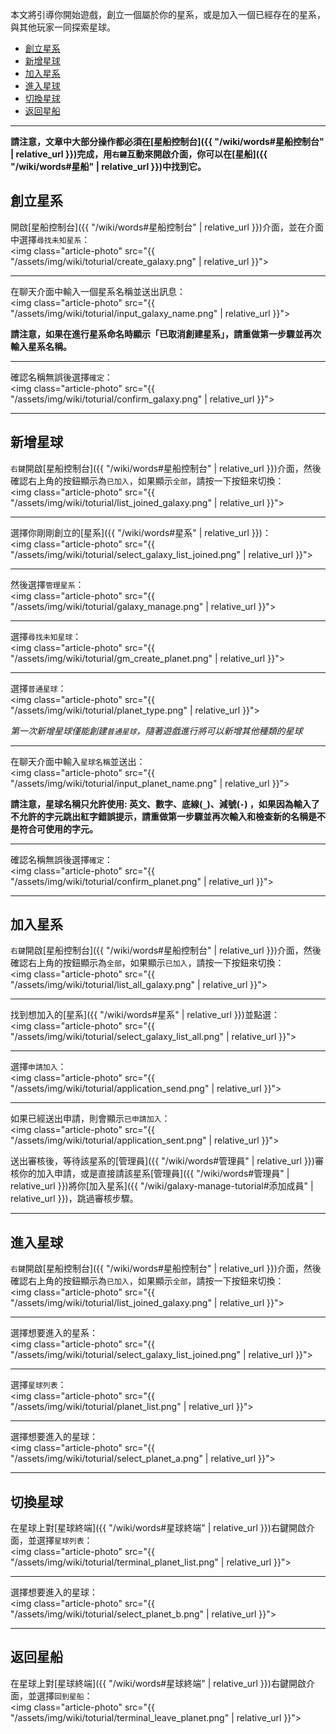 
本文將引導你開始遊戲，創立一個屬於你的星系，或是加入一個已經存在的星系，與其他玩家一同探索星球。

<div class="article-content">
<ul>
    <li><a href="#創立星系">創立星系</a></li>
    <li><a href="#新增星球">新增星球</a></li>
	<li><a href="#加入星系">加入星系</a></li>
    <li><a href="#進入星球">進入星球</a></li>
	<li><a href="#切換星球">切換星球</a></li>
	<li><a href="#返回星船">返回星船</a></li>
</ul>
</div>

---

__請注意，文章中大部分操作都必須在[星船控制台]({{ "/wiki/words#星船控制台" | relative_url }})完成，用`右鍵`互動來開啟介面，你可以在[星船]({{ "/wiki/words#星船" | relative_url }})中找到它。__


## 創立星系

開啟[星船控制台]({{ "/wiki/words#星船控制台" | relative_url }})介面，並在介面中選擇`尋找未知星系`：  
<img class="article-photo" src="{{ "/assets/img/wiki/toturial/create_galaxy.png" | relative_url }}">

<hr class="sub">

在聊天介面中輸入一個星系名稱並送出訊息：  
<img class="article-photo" src="{{ "/assets/img/wiki/toturial/input_galaxy_name.png" | relative_url }}">

__請注意，如果在進行星系命名時顯示「已取消創建星系」，請重做第一步驟並再次輸入星系名稱。__

<hr class="sub">

確認名稱無誤後選擇`確定`：  
<img class="article-photo" src="{{ "/assets/img/wiki/toturial/confirm_galaxy.png" | relative_url }}">

---

## 新增星球

`右鍵`開啟[星船控制台]({{ "/wiki/words#星船控制台" | relative_url }})介面，然後確認右上角的按鈕顯示為`已加入`，如果顯示`全部`，請按一下按鈕來切換：  
<img class="article-photo" src="{{ "/assets/img/wiki/toturial/list_joined_galaxy.png" | relative_url }}">

<hr class="sub">

選擇你剛剛創立的[星系]({{ "/wiki/words#星系" | relative_url }})：  
<img class="article-photo" src="{{ "/assets/img/wiki/toturial/select_galaxy_list_joined.png" | relative_url }}">

<hr class="sub">

然後選擇`管理星系`：  
<img class="article-photo" src="{{ "/assets/img/wiki/toturial/galaxy_manage.png" | relative_url }}">

<hr class="sub">

選擇`尋找未知星球`：  
<img class="article-photo" src="{{ "/assets/img/wiki/toturial/gm_create_planet.png" | relative_url }}">

<hr class="sub">

選擇`普通星球`：  
<img class="article-photo" src="{{ "/assets/img/wiki/toturial/planet_type.png" | relative_url }}">

*第一次新增星球僅能創建`普通星球`，隨著遊戲進行將可以新增其他種類的星球*

<hr class="sub">

在聊天介面中輸入`星球名稱`並送出：  
<img class="article-photo" src="{{ "/assets/img/wiki/toturial/input_planet_name.png" | relative_url }}">

__請注意，星球名稱只允許使用: 英文、數字、底線(`_`)、減號(`-`) ，如果因為輸入了不允許的字元跳出紅字錯誤提示，請重做第一步驟並再次輸入和檢查新的名稱是不是符合可使用的字元。__

<hr class="sub">

確認名稱無誤後選擇`確定`：  
<img class="article-photo" src="{{ "/assets/img/wiki/toturial/confirm_planet.png" | relative_url }}">

---

## 加入星系

`右鍵`開啟[星船控制台]({{ "/wiki/words#星船控制台" | relative_url }})介面，然後確認右上角的按鈕顯示為`全部`，如果顯示`已加入`，請按一下按鈕來切換：  
<img class="article-photo" src="{{ "/assets/img/wiki/toturial/list_all_galaxy.png" | relative_url }}">

<hr class="sub">

找到想加入的[星系]({{ "/wiki/words#星系" | relative_url }})並點選：  
<img class="article-photo" src="{{ "/assets/img/wiki/toturial/select_galaxy_list_all.png" | relative_url }}">

<hr class="sub">

選擇`申請加入`：  
<img class="article-photo" src="{{ "/assets/img/wiki/toturial/application_send.png" | relative_url }}">

<hr class="sub">

如果已經送出申請，則會顯示`已申請加入`：  
<img class="article-photo" src="{{ "/assets/img/wiki/toturial/application_sent.png" | relative_url }}">

送出審核後，等待該星系的[管理員]({{ "/wiki/words#管理員" | relative_url }})審核你的加入申請，或是直接請該星系[管理員]({{ "/wiki/words#管理員" | relative_url }})將你[加入星系]({{ "/wiki/galaxy-manage-tutorial#添加成員" | relative_url }})，跳過審核步驟。

---

## 進入星球

`右鍵`開啟[星船控制台]({{ "/wiki/words#星船控制台" | relative_url }})介面，然後確認右上角的按鈕顯示為`已加入`，如果顯示`全部`，請按一下按鈕來切換：  
<img class="article-photo" src="{{ "/assets/img/wiki/toturial/list_joined_galaxy.png" | relative_url }}">

<hr class="sub">

選擇想要進入的星系：  
<img class="article-photo" src="{{ "/assets/img/wiki/toturial/select_galaxy_list_joined.png" | relative_url }}">

<hr class="sub">

選擇`星球列表`：  
<img class="article-photo" src="{{ "/assets/img/wiki/toturial/planet_list.png" | relative_url }}">

<hr class="sub">

選擇想要進入的星球：  
<img class="article-photo" src="{{ "/assets/img/wiki/toturial/select_planet_a.png" | relative_url }}">

---

## 切換星球

在星球上對[星球終端]({{ "/wiki/words#星球終端" | relative_url }})右鍵開啟介面，並選擇`星球列表`：  
<img class="article-photo" src="{{ "/assets/img/wiki/toturial/terminal_planet_list.png" | relative_url }}">

<hr class="sub">

選擇想要進入的星球：  
<img class="article-photo" src="{{ "/assets/img/wiki/toturial/select_planet_b.png" | relative_url }}">

---

## 返回星船

在星球上對[星球終端]({{ "/wiki/words#星球終端" | relative_url }})右鍵開啟介面，並選擇`回到星船`：  
<img class="article-photo" src="{{ "/assets/img/wiki/toturial/terminal_leave_planet.png" | relative_url }}">
